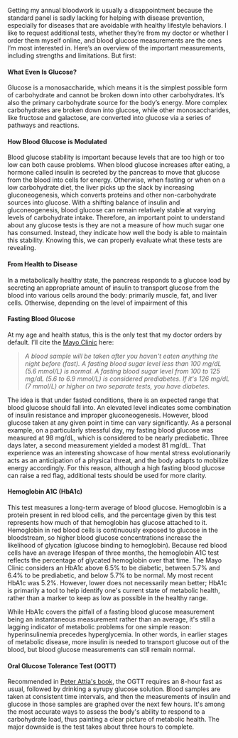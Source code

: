 Getting my annual bloodwork is usually a disappointment because the standard panel is sadly lacking for helping with disease prevention, especially for diseases that are avoidable with healthy lifestyle behaviors. I like to request additional tests, whether they’re from my doctor or whether I order them myself online, and blood glucose measurements are the ones I’m most interested in. Here’s an overview of the important measurements, including strengths and limitations. But first:

#### What Even Is Glucose?

Glucose is a monosaccharide, which means it is the simplest possible form of carbohydrate and cannot be broken down into other carbohydrates. It’s also the primary carbohydrate source for the body’s energy. More complex carbohydrates are broken down into glucose, while other monosaccharides, like fructose and galactose, are converted into glucose via a series of pathways and reactions.

#### How Blood Glucose is Modulated

Blood glucose stability is important because levels that are too high or too low can both cause problems. When blood glucose increases after eating, a hormone called insulin is secreted by the pancreas to move that glucose from the blood into cells for energy. Otherwise, when fasting or when on a low carbohydrate diet, the liver picks up the slack by increasing gluconeogenesis, which converts proteins and other non-carbohydrate sources into glucose. With a shifting balance of insulin and gluconeogenesis, blood glucose can remain relatively stable at varying levels of carbohydrate intake. Therefore, an important point to understand about any glucose tests is they are not a measure of how much sugar one has consumed. Instead, they indicate how well the body is able to maintain this stability. Knowing this, we can properly evaluate what these tests are revealing.

#### From Health to Disease

In a metabolically healthy state, the pancreas responds to a glucose load by secreting an appropriate amount of insulin to transport glucose from the blood into various cells around the body: primarily muscle, fat, and liver cells. Otherwise, depending on the level of impairment of this

#### Fasting Blood Glucose

At my age and health status, this is the only test that my doctor orders by default. I’ll cite the [Mayo Clinic](https://www.mayoclinic.org/diseases-conditions/diabetes/diagnosis-treatment/drc-20371451) here:

> _A blood sample will be taken after you haven't eaten anything the night before (fast). A fasting blood sugar level less than 100 mg/dL (5.6 mmol/L) is normal. A fasting blood sugar level from 100 to 125 mg/dL (5.6 to 6.9 mmol/L) is considered prediabetes. If it's 126 mg/dL (7 mmol/L) or higher on two separate tests, you have diabetes._

The idea is that under fasted conditions, there is an expected range that blood glucose should fall into. An elevated level indicates some combination of insulin resistance and improper gluconeogenesis. However, blood glucose taken at any given point in time can vary significantly. As a personal example, on a particularly stressful day, my fasting blood glucose was measured at 98 mg/dL, which is considered to be nearly prediabetic. Three days later, a second measurement yielded a modest 81 mg/dL. That experience was an interesting showcase of how mental stress evolutionarily acts as an anticipation of a physical threat, and the body adapts to mobilize energy accordingly. For this reason, although a high fasting blood glucose can raise a red flag, additional tests should be used for more clarity.

#### Hemoglobin A1C (HbA1c)

This test measures a long-term average of blood glucose. Hemoglobin is a protein present in red blood cells, and the percentage given by this test represents how much of that hemoglobin has glucose attached to it. Hemoglobin in red blood cells is continuously exposed to glucose in the bloodstream, so higher blood glucose concentrations increase the likelihood of glycation (glucose binding to hemoglobin). Because red blood cells have an average lifespan of three months, the hemoglobin A1C test reflects the percentage of glycated hemoglobin over that time. The Mayo Clinic considers an HbA1c above 6.5% to be diabetic, between 5.7% and 6.4% to be prediabetic, and below 5.7% to be normal. My most recent HbA1c was 5.2%. However, lower does not necessarily mean better; HbA1c is primarily a tool to help identify one's current state of metabolic health, rather than a marker to keep as low as possible in the healthy range.

While HbA1c covers the pitfall of a fasting blood glucose measurement being an instantaneous measurement rather than an average, it's still a lagging indicator of metabolic problems for one simple reason: hyperinsulinemia precedes hyperglycemia. In other words, in earlier stages of metabolic disease, more insulin is needed to transport glucose out of the blood, but blood glucose measurements can still remain normal.

#### Oral Glucose Tolerance Test (OGTT)

Recommended in [Peter Attia's book](https://peterattiamd.com/outlive/), the OGTT requires an 8-hour fast as usual, followed by drinking a syrupy glucose solution. Blood samples are taken at consistent time intervals, and then the measurements of insulin and glucose in those samples are graphed over the next few hours. It's among the most accurate ways to assess the body's ability to respond to a carbohydrate load, thus painting a clear picture of metabolic health. The major downside is the test takes about three hours to complete.
